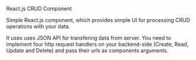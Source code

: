 React.js CRUD Component

Simple React.js component, which  provides simple UI for processing CRUD operations with your data.

It uses uses JSON API for transfering data from server. You need to implement four http request handlers on your backend-side (Create, Read, Update and Delete) and pass their urls as components arguments.
